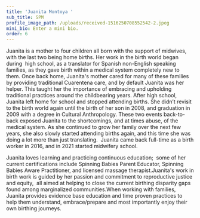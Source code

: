 ```yaml
---
title: 'Juanita Montoya '
sub_title: SPM
profile_image_path: /uploads/received-1516250708552542-2.jpeg
mini_bio: Enter a mini bio.
order: 6
---
```

Juanita is a mother to four children all born with the support of midwives, with the last two being home births. Her work in the birth world began during&nbsp; high school, as a translator for Spanish non-English speaking families, as they gave birth within a medical system completely new to them. Once back home, Juanita's mother cared for many of these families by providing traditional Cuarentena care, and by default Juanita was her helper. This taught her the importance of embracing and upholding traditional practices around the childbearing years. After high school, Juanita left home for school and stopped attending births. She didn’t revisit to the birth world again until the birth of her son in 2008, and graduation in 2009 with a degree in Cultural Anthropology. These two events back-to-back exposed Juanita to the shortcomings, and at times abuse, of the medical system. As she continued to grow her family over the next few years, she also slowly started attending births again, and this time she was doing a lot more than just translating.&nbsp; Juanita came back full-time as a birth worker in 2016, and in 2021 started midwifery school.&nbsp;

Juanita loves learning and practicing continuous education;&nbsp; some of her current certifications include Spinning Babies Parent Educator, Spinning Babies Aware Practitioner, and licensed massage therapist.Juanita's work in birth work is guided by her passion and commitment to reproductive justice and equity,&nbsp; all aimed at helping to close the current birthing disparity gaps found among marginalized communities.When working with families, Juanita provides evidence base education and time proven practices to help them understand, embrace/prepare and most importantly enjoy their own birthing journeys.